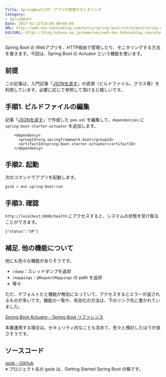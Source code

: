 ```yaml
---
Title: SpringBoot入門：アプリの管理やモニタリング
Category:
- SpringBoot
Date: 2017-02-21T18:05:00+09:00
URL: http://web-dev.hatenablog.com/entry/spring-boot/intro/monitoring-app
EditURL: https://blog.hatena.ne.jp/mamorums/web-dev.hatenablog.com/atom/entry/10328749687179108828
---
```


Spring Boot の Webアプリを、HTTP経由で管理したり、モニタリングする方法を書きます。今回は、Spring Boot の Actuator という機能を使います。


## 前提
この記事は、入門記事「[JSONを返す](/entry/spring-boot/intro/response-json)」の資源（ビルドファイル、クラス等）を利用しています。必要に応じて参照して頂けると嬉しいです。


## 手順1. ビルドファイルの編集
記事「[JSONを返す](/entry/spring-boot/intro/response-json)」で作成した `pom.xml` を編集して、`dependencies` に `spring-boot-starter-actuator` を追加します。

```
    <dependency>
      <groupId>org.springframework.boot</groupId>
      <artifactId>spring-boot-starter-actuator</artifactId>
    </dependency>
```


## 手順2. 起動
次のコマンドでアプリを起動します。

```
gssb > mvn spring-boot:run
```


## 手順3. 確認
`http://localhost:8080/health` にアクセスすると、システムの状態を受け取ることができます。

```
{"status":"UP"}
```

## 補足. 他の機能について
他にも色々な機能がありそうです。

- `/dump`：スレッドダンプを返却
- `/mappings`：`@RequestMappings` の path を返却
- 等々

ただ、デフォルトだと機能が無効になっていて、アクセスするとエラーが返されるものが多いです。機能の一覧や、有効化の方法は、下のリンク先に書かれていました。

[Spring Boot Actuator - Spring Boot リファレンス](http://docs.spring.io/spring-boot/docs/current/reference/htmlsingle/#production-ready)

本番運用する場合は、セキュリティ的なことも含めて、色々と検討したほうが良さそうです。


## ソースコード
[gssb - GitHub](https://github.com/mamorum/blog/tree/master/code/gssb)  
※ プロジェクト名の gssb は、Getting Started Spring Boot の略です。
